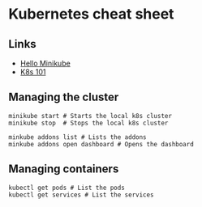 # Kubernetes cheat sheet

## Links

* [Hello Minikube](https://kubernetes.io/docs/tutorials/stateless-application/hello-minikube/)
* [K8s 101](https://kubernetes.io/docs/user-guide/walkthrough/)

## Managing the cluster

```
minikube start # Starts the local k8s cluster
minikube stop  # Stops the local k8s cluster
```

```
minkube addons list # Lists the addons
minkube addons open dashboard # Opens the dashboard
```

## Managing containers

```
kubectl get pods # List the pods
kubectl get services # List the services
```

